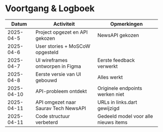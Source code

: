 # Voortgang & Logboek

| Datum       | Activiteit                              | Opmerkingen                  |
|-------------|------------------------------------------|-----------------------------|
| 2025-04-5  | Project opgezet en API gekozen           | NewsAPI gekozen              |
| 2025-04-6  | User stories + MoSCoW opgesteld          |                              |
| 2025-04-7  | UI wireframes ontworpen in Figma         | Eerste feedback verwerkt     |
| 2025-04-8  | Eerste versie van UI gebouwd             | Alles werkt                  |
| 2025-04-10 | API-probleem ontdekt                     | Originele endpoints werken niet |
| 2025-04-11 | API omgezet naar Saurav Tech NewsAPI     | URLs in links.dart gewijzigd |
| 2025-04-11 | Code structuur verbeterd                 | Gedeeld model voor alle nieuws items |